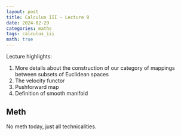 ```yaml
---
layout: post
title: Calculus III - Lecture 8
date: 2024-02-29
categories: maths
tags: calculus_iii
math: true
---
```




Lecture highlights:

1. More details about the construction of our category of mappings between subsets of Euclidean spaces
2. The velocity functor
3. Pushforward map
4. Definition of smooth manifold

## Meth

No meth today, just all technicalities.